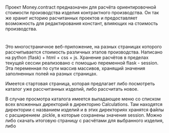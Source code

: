 #
Проект Money.contract предназначен для расчёта ориентировочной стоимости производства изделия контрактного производства. Он так же хранит историю расчитанных проектов и предоставляет возможность для редактирования констант, влияющих на стоимость производства. 
#
Это многостраничное веб-приложение, на разных страницах которого рассчитывается стоимость различных этапов производства. Написано на python (flask) + html + css + js. Хранение расчётов в пределах текущей сессии реализовано с помощью переменной flask - session. Эта переменная по сути массив массивов, хранящий значения заполненных полей на разных страницах.

Имеется стартовая страница, которая предлагает либо посмотреть каталог уже рассчитанных изделий, либо рассчитать новое.

В случае просмотра каталога имеется выпадающее меню со списком всех вложенных директорий в директорию Calculations. Там находятся директории с названием изделий и в этих директориях хранятся файлы с расширением .pickle, в которые сохранены значения session. Можно либо скачать итоговую страницу с расчётами для выбранного изделия, либо